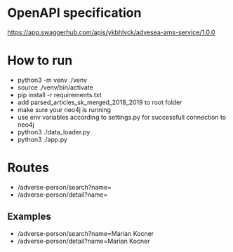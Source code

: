 # OpenAPI specification
https://app.swaggerhub.com/apis/ykbhlvck/advesea-ams-service/1.0.0

# How to run
* python3 -m venv ./venv
* source ./venv/bin/activate
* pip install -r requirements.txt
* add parsed_articles_sk_merged_2018_2019 to root folder
* make sure your neo4j is running
* use env variables according to settings.py for successfull connection to neo4j
* python3 ./data_loader.py
* python3 ./app.py

# Routes
* /adverse-person/search?name=<name-value>
* /adverse-person/detail?name=<name-value>

## Examples
* /adverse-person/search?name=Marian Kocner
* /adverse-person/detail?name=Marian Kocner